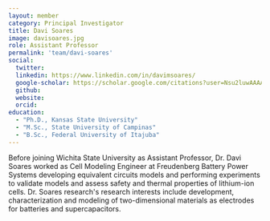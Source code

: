 ```yaml
---
layout: member
category: Principal Investigator
title: Davi Soares
image: davisoares.jpg
role: Assistant Professor
permalink: 'team/davi-soares'
social:
  twitter:
  linkedin: https://www.linkedin.com/in/davimsoares/
  google-scholar: https://scholar.google.com/citations?user=Nsu2luwAAAAJ
  github:
  website:
  orcid:
education:
  - "Ph.D., Kansas State University"
  - "M.Sc., State University of Campinas"
  - "B.Sc., Federal University of Itajuba"
---
```


Before joining Wichita State University as Assistant Professor, Dr. Davi Soares worked as Cell Modeling Engineer at Freudenberg Battery Power Systems developing equivalent circuits models and performing experiments to validate models and assess safety and thermal properties of lithium-ion cells. Dr. Soares research's research interests include development, characterization and modeling of two-dimensional materials as electrodes for batteries and supercapacitors.

